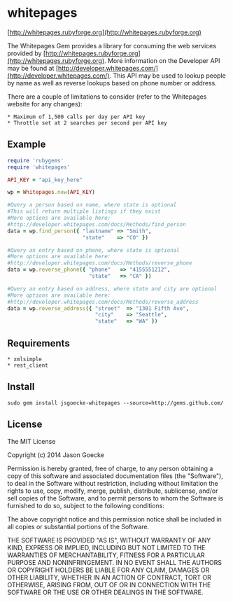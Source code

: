 # whitepages

[http://whitepages.rubyforge.org](http://whitepages.rubyforge.org)

The Whitepages Gem provides a library for consuming the web services provided by [http://whitepages.rubyforge.org](http://whitepages.rubyforge.org). More information on the Developer API may be found at [http://developer.whitepages.com/](http://developer.whitepages.com/). This API may be used to lookup people by name as well as reverse lookups based on phone number or address.

There are a couple of limitations to consider (refer to the Whitepages website for any changes):

	* Maximum of 1,500 calls per day per API key
	* Throttle set at 2 searches per second per API key

## Example

```ruby
require 'rubygems'
require 'whitepages'

API_KEY = "api_key_here"

wp = Whitepages.new(API_KEY)

#Query a person based on name, where state is optional
#This will return multiple listings if they exist
#More options are available here: 
#http://developer.whitepages.com/docs/Methods/find_person
data = wp.find_person({ "lastname" => "Smith", 
                        "state"    => "CO" })

#Query an entry based on phone, where state is optional
#More options are available here:
#http://developer.whitepages.com/docs/Methods/reverse_phone
data = wp.reverse_phone({ "phone"   => "4155551212", 
                          "state"   => "CA" })

#Query an entry based on address, where state and city are optional
#More options are available here:
#http://developer.whitepages.com/docs/Methods/reverse_address
data = wp.reverse_address({ "street"  => "1301 Fifth Ave", 
                            "city"    => "Seattle",
                            "state"   => "WA" })
```

## Requirements

	* xmlsimple 
	* rest_client

## Install

	sudo gem install jsgoecke-whitepages --source=http://gems.github.com/

## License

The MIT License
 
Copyright (c) 2014 Jason Goecke
 
Permission is hereby granted, free of charge, to any person obtaining a copy
of this software and associated documentation files (the "Software"), to deal
in the Software without restriction, including without limitation the rights
to use, copy, modify, merge, publish, distribute, sublicense, and/or sell
copies of the Software, and to permit persons to whom the Software is
furnished to do so, subject to the following conditions:
 
The above copyright notice and this permission notice shall be included in
all copies or substantial portions of the Software.
 
THE SOFTWARE IS PROVIDED "AS IS", WITHOUT WARRANTY OF ANY KIND, EXPRESS OR
IMPLIED, INCLUDING BUT NOT LIMITED TO THE WARRANTIES OF MERCHANTABILITY,
FITNESS FOR A PARTICULAR PURPOSE AND NONINFRINGEMENT. IN NO EVENT SHALL THE
AUTHORS OR COPYRIGHT HOLDERS BE LIABLE FOR ANY CLAIM, DAMAGES OR OTHER
LIABILITY, WHETHER IN AN ACTION OF CONTRACT, TORT OR OTHERWISE, ARISING FROM,
OUT OF OR IN CONNECTION WITH THE SOFTWARE OR THE USE OR OTHER DEALINGS IN
THE SOFTWARE.